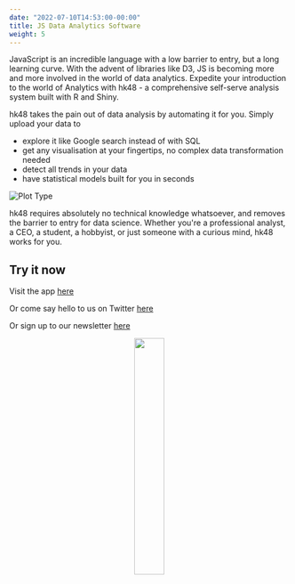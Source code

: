 ```yaml
---
date: "2022-07-10T14:53:00-00:00"
title: JS Data Analytics Software
weight: 5
---
```


JavaScript is an incredible language with a low barrier to entry, but a long learning curve. With the advent of libraries like D3, JS is becoming more and more involved in the world of data analytics. Expedite your introduction to the world of Analytics with hk48 - a comprehensive self-serve analysis system built with R and Shiny.

hk48 takes the pain out of data analysis by automating it for you. Simply upload your data to
- explore it like Google search instead of with SQL
- get any visualisation at your fingertips, no complex data transformation needed
- detect all trends in your data
- have statistical models built for you in seconds

![Plot Type](plottype.png)

hk48 requires absolutely no technical knowledge whatsoever, and removes the barrier to entry for data science. Whether you're a professional analyst, a CEO, a student, a hobbyist, or just someone with a curious mind, hk48 works for you.

## Try it now

Visit the app [here](https://hk48.shinyapps.io/nanoshiny/)

Or come say hello to us on Twitter [here](https://twitter.com/nano_data)

Or sign up to our newsletter [here](https://nanodocs.netlify.app/docs/newsletter/)

<p align="center" width="100%">
 <img width=33% src="Original.png">
</p>